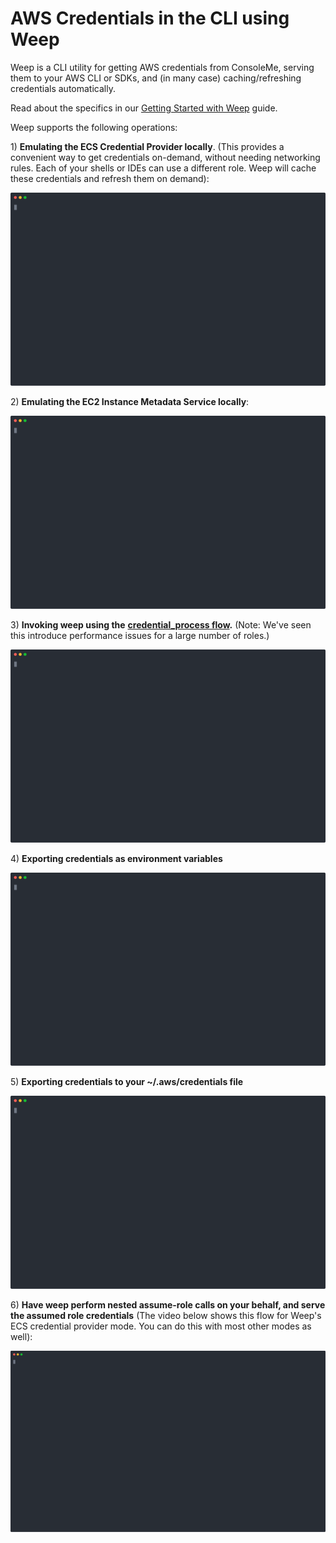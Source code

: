 # AWS Credentials in the CLI using Weep

Weep is a CLI utility for getting AWS credentials from ConsoleMe, serving them to your AWS CLI or SDKs, and \(in many case\) caching/refreshing credentials automatically.

 Read about the specifics in our [Getting Started with Weep](cli.md) guide. 

Weep supports the following operations:

1\) **Emulating the ECS Credential Provider locally**. \(This provides a convenient way to get credentials on-demand, without needing networking rules. Each of your shells or IDEs can use a different role. Weep will cache these credentials and refresh them on demand\):

![](../.gitbook/assets/ecs.svg)

2\) **Emulating the EC2 Instance Metadata Service locally**:

![](../.gitbook/assets/weep_metadata.svg)

3\) **Invoking weep using the** [**credential\_process flow**](https://docs.aws.amazon.com/cli/latest/userguide/cli-configure-sourcing-external.html)**.** \(Note: We've seen this introduce performance issues for a large number of roles.\)

![](../.gitbook/assets/weep_credential_provider.svg)

4\) **Exporting credentials as environment variables**

![](../.gitbook/assets/weep_env_variable%20%281%29.svg)

5\) **Exporting credentials to your ~/.aws/credentials file**

![](../.gitbook/assets/weep_file%20%281%29.svg)

6\) **Have weep perform nested assume-role calls on your behalf, and serve the assumed role credentials** \(The video below shows this flow for Weep's ECS credential provider mode. You can do this with most other modes as well\):

![](../.gitbook/assets/weep-ecs-assume-role.svg)



